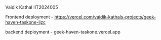 Vaidik Kathal IIT2024005

Frontend deployment - https://vercel.com/vaidik-kathals-projects/geek-haven-taskone-ljzc

backend deployment - geek-haven-taskone.vercel.app
